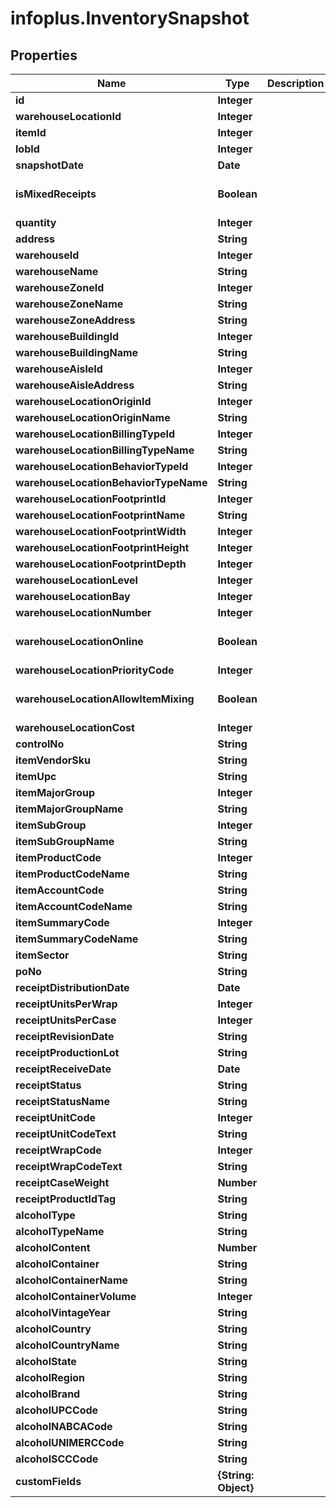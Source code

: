 # infoplus.InventorySnapshot

## Properties
Name | Type | Description | Notes
------------ | ------------- | ------------- | -------------
**id** | **Integer** |  | [optional] 
**warehouseLocationId** | **Integer** |  | [optional] 
**itemId** | **Integer** |  | [optional] 
**lobId** | **Integer** |  | 
**snapshotDate** | **Date** |  | [optional] 
**isMixedReceipts** | **Boolean** |  | [optional] [default to false]
**quantity** | **Integer** |  | [optional] 
**address** | **String** |  | [optional] 
**warehouseId** | **Integer** |  | [optional] 
**warehouseName** | **String** |  | [optional] 
**warehouseZoneId** | **Integer** |  | [optional] 
**warehouseZoneName** | **String** |  | [optional] 
**warehouseZoneAddress** | **String** |  | [optional] 
**warehouseBuildingId** | **Integer** |  | [optional] 
**warehouseBuildingName** | **String** |  | [optional] 
**warehouseAisleId** | **Integer** |  | [optional] 
**warehouseAisleAddress** | **String** |  | [optional] 
**warehouseLocationOriginId** | **Integer** |  | [optional] 
**warehouseLocationOriginName** | **String** |  | [optional] 
**warehouseLocationBillingTypeId** | **Integer** |  | [optional] 
**warehouseLocationBillingTypeName** | **String** |  | [optional] 
**warehouseLocationBehaviorTypeId** | **Integer** |  | [optional] 
**warehouseLocationBehaviorTypeName** | **String** |  | [optional] 
**warehouseLocationFootprintId** | **Integer** |  | [optional] 
**warehouseLocationFootprintName** | **String** |  | [optional] 
**warehouseLocationFootprintWidth** | **Integer** |  | [optional] 
**warehouseLocationFootprintHeight** | **Integer** |  | [optional] 
**warehouseLocationFootprintDepth** | **Integer** |  | [optional] 
**warehouseLocationLevel** | **Integer** |  | [optional] 
**warehouseLocationBay** | **Integer** |  | [optional] 
**warehouseLocationNumber** | **Integer** |  | [optional] 
**warehouseLocationOnline** | **Boolean** |  | [optional] [default to false]
**warehouseLocationPriorityCode** | **Integer** |  | [optional] 
**warehouseLocationAllowItemMixing** | **Boolean** |  | [optional] [default to false]
**warehouseLocationCost** | **Integer** |  | [optional] 
**controlNo** | **String** |  | [optional] 
**itemVendorSku** | **String** |  | [optional] 
**itemUpc** | **String** |  | [optional] 
**itemMajorGroup** | **Integer** |  | [optional] 
**itemMajorGroupName** | **String** |  | [optional] 
**itemSubGroup** | **Integer** |  | [optional] 
**itemSubGroupName** | **String** |  | [optional] 
**itemProductCode** | **Integer** |  | [optional] 
**itemProductCodeName** | **String** |  | [optional] 
**itemAccountCode** | **String** |  | [optional] 
**itemAccountCodeName** | **String** |  | [optional] 
**itemSummaryCode** | **Integer** |  | [optional] 
**itemSummaryCodeName** | **String** |  | [optional] 
**itemSector** | **String** |  | [optional] 
**poNo** | **String** |  | [optional] 
**receiptDistributionDate** | **Date** |  | [optional] 
**receiptUnitsPerWrap** | **Integer** |  | [optional] 
**receiptUnitsPerCase** | **Integer** |  | [optional] 
**receiptRevisionDate** | **String** |  | [optional] 
**receiptProductionLot** | **String** |  | [optional] 
**receiptReceiveDate** | **Date** |  | [optional] 
**receiptStatus** | **String** |  | [optional] 
**receiptStatusName** | **String** |  | [optional] 
**receiptUnitCode** | **Integer** |  | [optional] 
**receiptUnitCodeText** | **String** |  | [optional] 
**receiptWrapCode** | **Integer** |  | [optional] 
**receiptWrapCodeText** | **String** |  | [optional] 
**receiptCaseWeight** | **Number** |  | [optional] 
**receiptProductIdTag** | **String** |  | [optional] 
**alcoholType** | **String** |  | [optional] 
**alcoholTypeName** | **String** |  | [optional] 
**alcoholContent** | **Number** |  | [optional] 
**alcoholContainer** | **String** |  | [optional] 
**alcoholContainerName** | **String** |  | [optional] 
**alcoholContainerVolume** | **Integer** |  | [optional] 
**alcoholVintageYear** | **String** |  | [optional] 
**alcoholCountry** | **String** |  | [optional] 
**alcoholCountryName** | **String** |  | [optional] 
**alcoholState** | **String** |  | [optional] 
**alcoholRegion** | **String** |  | [optional] 
**alcoholBrand** | **String** |  | [optional] 
**alcoholUPCCode** | **String** |  | [optional] 
**alcoholNABCACode** | **String** |  | [optional] 
**alcoholUNIMERCCode** | **String** |  | [optional] 
**alcoholSCCCode** | **String** |  | [optional] 
**customFields** | **{String: Object}** |  | [optional] 


